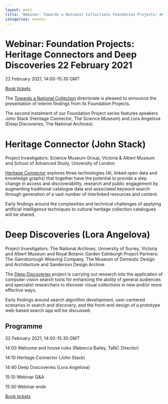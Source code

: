 ```yaml
---
layout: post
title: "Webinar: Towards a National Collections Foundation Projects: Heritage Connector and Deep Discoveries"
categories: events
---
```


# Webinar: Foundation Projects: Heritage Connectors and Deep Discoveries 22 February 2021

22 February 2021, 14:00-15:30 GMT

[Book tickets](https://www.eventbrite.co.uk/e/foundation-projects-heritage-connectors-deep-discoveries-tickets-138584262259) 

The [Towards a National Collection](https://www.nationalcollection.org.uk) directorate is pleased to announce the presentation of interim findings from its Foundation Projects.

The second instalment of our Foundation Project series features speakers John Stack (Heritage Connector, The Science Museum) and Lora Angelova (Deep Discoveries, The National Archives).

# Heritage Connector (John Stack)

Project Investigators: Science Museum Group, Victoria & Albert Museum and School of Advanced Study, University of London

[Heritage Connector](https://www.sciencemuseumgroup.org.uk/project/heritage-connector/) explores three technologies (AI, linked open data and knowledge graphs) that together have the potential to provide a step change in access and discoverability, research and public engagement by augmenting traditional catalogue data and associated keyword search through generation of a vast number of interlinked resources and content.

Early findings around the complexities and technical challenges of applying artificial intelligence techniques to cultural heritage collection catalogues will be shared.

# Deep Discoveries (Lora Angelova)

Project Investigators: The National Archives, University of Surrey, Victoria and Albert Museum and Royal Botanic Garden Edinburgh
Project Partners: The Gainsborough Weaving Company, The Museum of Domestic Design and Architecture and Sanderson Design Archive

The [Deep Discoveries](https://tanc-ahrc.github.io/DeepDiscoveries/) project is carrying out research into the application of computer vision search tools for enhancing the ability of general audiences and specialist researchers to discover visual collections in new and/or more effective ways.

Early findings around search algorithm development, user-centered scenarios in search and discovery, and the front-end design of a prototype web-based search app will be discussed.

## Programme 

22 February 2021, 14:00-15:30 GMT

14:00 Welcome and house rules (Rebecca Bailey, TaNC Director)

14:10 Heritage Connector (John Stack)

14:40 Deep Doscoveries (Lora Angelova)

15:10 Webinar Q&A

15:30 Webinar ends

[Book tickets](https://www.eventbrite.co.uk/e/foundation-projects-heritage-connectors-deep-discoveries-tickets-138584262259) 
